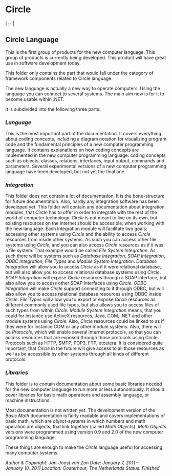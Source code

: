 ﻿Circle
=======

| :- |
## **Circle Language**
This is the first group of products for the new computer language. This group of products is currently being developed. This product will have great use in software development today.

This folder only contains the part that would fall under the category of framework components related to Circle language.

The new language is actually a new way to operate computers. Using the language you can connect to several systems. The main aim now is for it to become usable within .NET.

It is subdivided into the following three parts:

### *Language*

This is the most important part of the documentation. It covers everything about coding concepts, including a diagram notation for visualizing program code and the fundamental principles of a new computer programming language. It contains explanations on how coding concepts are implemented in the new computer programming language: coding concepts such as objects, classes, relations, interfaces, input output, commands and parameters. Several experimental versions of a new computer programming language have been developed, but not yet the final one.

### *Integration*

This folder does not contain a lot of documentation. It is the bone-structure for future documentation. Also, hardly any integration software has been developed yet. This folder will contain any documentation about integration modules, that *Circle* has to offer in order to integrate with the rest of the world of computer technology. *Circle* is not meant to live on its own, but existing resources on the internet should be accessible, when working with the new language. Each integration module will facilitate two goals: accessing other systems using *Circle* and the ability to access *Circle* resources from inside other systems. As such you can access other file systems using *Circle*, and you can also access *Circle* resources as if it was a file system. That example would be called *File System Integration*. As such there will be systems such as *Database Integration*, *SOAP Integration*, *ODBC Integration*, *File Types* and *Module System Integration*. *Database Integration* will allow you to access *Circle* as if it were relational database, but will also allow you to access relational database systems using *Circle*. *SOAP Integration* will expose *Circle* resources through a SOAP interface, but also allow you to access other SOAP interfaces using *Circle*. *ODBC Integration* will make *Circle* support connecting to it through ODBC, but will also allow you to access relational database resources using ODBC inside *Circle*. *File Types* will allow you to export or expose *Circle* resources as different commonly used file types, but also allows you to access files of such types from within *Circle*. *Module System Integration* means, that you could for instance use ActiveX resources, Java, COM, .NET and other module systems using *Circle*. Also, *Circle* resources could be linked to as if they were for instance COM or any other module systems. Also, there will be *Protocols*, which will enable several internet protocols, so that you can access resources that are exposed through those protocols using Circle. Protocols such as HTTP, SMTP, POP3, FTP, etcetera. It is considered quite important, that *Circle* in the future will give access to all those resources as well as be accessible by other systems through all kinds of different protocols.

### *Libraries*

This folder is to contain documentation about some basic libraries needed for the new computer language to run more or less autonomously. It should cover libraries for basic math operations and assembly language, or machine instructions.

Most documentation is not written yet. The development version of the *Basic Math* documentation is fairly readable and covers implementations of basic math, which are *object*-systems in which numbers and math operation are objects, that link together (called *Math Objects*). *Math Objects* versions were programmed using version 0.9 and 2.0 of the new computer programming language.


These things are enough to make the *Circle* language useful for accessing many computer systems. 


*Author & Copyright: Jan-Joost van Zon        Date: January 7, 2011 –  January 10, 2011        Location: Oosterhout, The Netherlands        Status: Finished*

